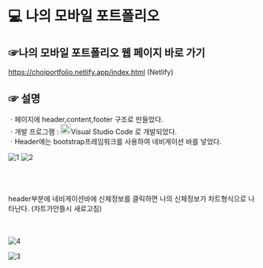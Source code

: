 # 💻 나의 모바일 포트폴리오

## ☞나의 모바일 포트폴리오 웹 페이지 바로 가기 
https://choiportfolio.netlify.app/index.html (Netlify)

## ☞ 설명
ㆍ페이지에 header,content,footer 구조로 만들었다.<br>
ㆍ개발 프로그램 :  <a href="https://code.visualstudio.com/" title="Visual Studio Code"><img src="https://github.com/get-icon/geticon/raw/master/icons/visual-studio-code.svg" alt="Visual Studio Code" width="21px" height="21px"></a>Visual Studio Code 로 개발되었다. <br>
ㆍHeader에는 bootstrap프레임워크를 사용하여 네비게이션 바를 넣었다. <br>

![1](https://user-images.githubusercontent.com/101083779/197352745-61ea88e3-b40c-495d-a506-cd2176b44589.png)
![2](https://user-images.githubusercontent.com/101083779/197352748-d7f2c46f-a231-4923-9ddb-9dcced9f6354.png)

<br><br><br>
header부분에 네비게이션바에 신체정보를 클릭하면 나의 신체정보가 차트형식으로 나타난다. (차트가안뜰시 새로고침)
<br><br><br>

![4](https://user-images.githubusercontent.com/101083779/197360217-850aa41f-79e3-4012-9d49-400cf661906f.png)

![3](https://user-images.githubusercontent.com/101083779/197360213-33a96eb7-8f7c-400d-9edb-9d95ddc6033a.png)
